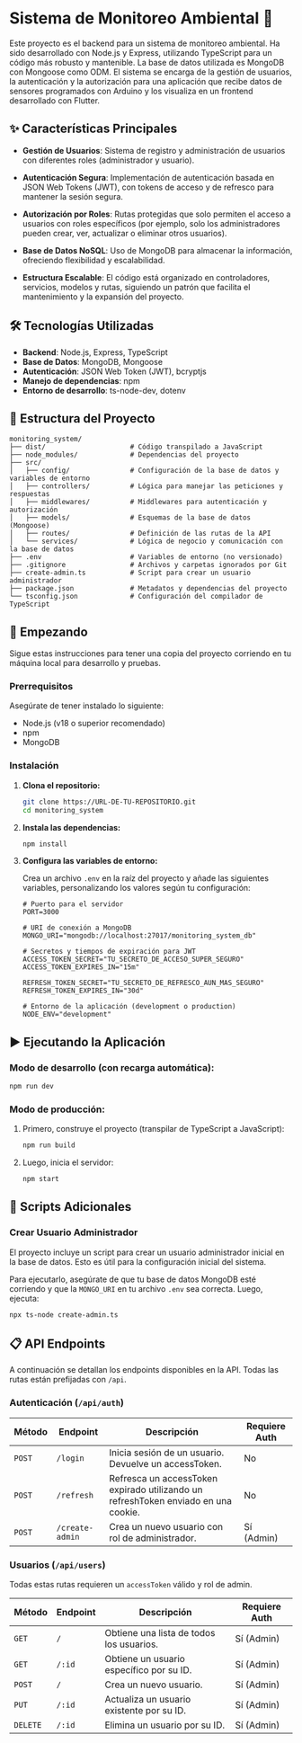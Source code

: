 # Sistema de Monitoreo Ambiental 🌱

Este proyecto es el backend para un sistema de monitoreo ambiental. Ha sido desarrollado con Node.js y Express,
utilizando TypeScript para un código más robusto y mantenible. La base de datos utilizada es MongoDB con Mongoose como
ODM. El sistema se encarga de la gestión de usuarios, la autenticación y la autorización para una aplicación que recibe
datos de sensores programados con Arduino y los visualiza en un frontend desarrollado con Flutter.

## ✨ Características Principales

- **Gestión de Usuarios**: Sistema de registro y administración de usuarios con diferentes roles (administrador y
  usuario).

- **Autenticación Segura**: Implementación de autenticación basada en JSON Web Tokens (JWT), con tokens de acceso y de
  refresco para mantener la sesión segura.

- **Autorización por Roles**: Rutas protegidas que solo permiten el acceso a usuarios con roles específicos (por
  ejemplo, solo los administradores pueden crear, ver, actualizar o eliminar otros usuarios).

- **Base de Datos NoSQL**: Uso de MongoDB para almacenar la información, ofreciendo flexibilidad y escalabilidad.

- **Estructura Escalable**: El código está organizado en controladores, servicios, modelos y rutas, siguiendo un patrón
  que facilita el mantenimiento y la expansión del proyecto.

## 🛠️ Tecnologías Utilizadas

- **Backend**: Node.js, Express, TypeScript
- **Base de Datos**: MongoDB, Mongoose
- **Autenticación**: JSON Web Token (JWT), bcryptjs
- **Manejo de dependencias**: npm
- **Entorno de desarrollo**: ts-node-dev, dotenv

## 📂 Estructura del Proyecto

```
monitoring_system/
├── dist/                     # Código transpilado a JavaScript
├── node_modules/             # Dependencias del proyecto
├── src/
│   ├── config/               # Configuración de la base de datos y variables de entorno
│   ├── controllers/          # Lógica para manejar las peticiones y respuestas
│   ├── middlewares/          # Middlewares para autenticación y autorización
│   ├── models/               # Esquemas de la base de datos (Mongoose)
│   ├── routes/               # Definición de las rutas de la API
│   └── services/             # Lógica de negocio y comunicación con la base de datos
├── .env                      # Variables de entorno (no versionado)
├── .gitignore                # Archivos y carpetas ignorados por Git
├── create-admin.ts           # Script para crear un usuario administrador
├── package.json              # Metadatos y dependencias del proyecto
└── tsconfig.json             # Configuración del compilador de TypeScript
```

## 🚀 Empezando

Sigue estas instrucciones para tener una copia del proyecto corriendo en tu máquina local para desarrollo y pruebas.

### Prerrequisitos

Asegúrate de tener instalado lo siguiente:

- Node.js (v18 o superior recomendado)
- npm
- MongoDB

### Instalación

1. **Clona el repositorio:**

   ```bash
   git clone https://URL-DE-TU-REPOSITORIO.git
   cd monitoring_system
   ```

2. **Instala las dependencias:**

   ```bash
   npm install
   ```

3. **Configura las variables de entorno:**

   Crea un archivo `.env` en la raíz del proyecto y añade las siguientes variables, personalizando los valores según tu
   configuración:

   ```env
   # Puerto para el servidor
   PORT=3000

   # URI de conexión a MongoDB
   MONGO_URI="mongodb://localhost:27017/monitoring_system_db"

   # Secretos y tiempos de expiración para JWT
   ACCESS_TOKEN_SECRET="TU_SECRETO_DE_ACCESO_SUPER_SEGURO"
   ACCESS_TOKEN_EXPIRES_IN="15m"

   REFRESH_TOKEN_SECRET="TU_SECRETO_DE_REFRESCO_AUN_MAS_SEGURO"
   REFRESH_TOKEN_EXPIRES_IN="30d"

   # Entorno de la aplicación (development o production)
   NODE_ENV="development"
   ```

## ▶️ Ejecutando la Aplicación

### Modo de desarrollo (con recarga automática):

```bash
npm run dev
```

### Modo de producción:

1. Primero, construye el proyecto (transpilar de TypeScript a JavaScript):

   ```bash
   npm run build
   ```

2. Luego, inicia el servidor:

   ```bash
   npm start
   ```

## 📜 Scripts Adicionales

### Crear Usuario Administrador

El proyecto incluye un script para crear un usuario administrador inicial en la base de datos. Esto es útil para la
configuración inicial del sistema.

Para ejecutarlo, asegúrate de que tu base de datos MongoDB esté corriendo y que la `MONGO_URI` en tu archivo `.env` sea
correcta. Luego, ejecuta:

```bash
npx ts-node create-admin.ts
```

## 📋 API Endpoints

A continuación se detallan los endpoints disponibles en la API. Todas las rutas están prefijadas con `/api`.

### Autenticación (`/api/auth`)

| Método | Endpoint        | Descripción                                                                        | Requiere Auth |
|--------|-----------------|------------------------------------------------------------------------------------|---------------|
| `POST` | `/login`        | Inicia sesión de un usuario. Devuelve un accessToken.                              | No            |
| `POST` | `/refresh`      | Refresca un accessToken expirado utilizando un refreshToken enviado en una cookie. | No            |
| `POST` | `/create-admin` | Crea un nuevo usuario con rol de administrador.                                    | Sí (Admin)    |

### Usuarios (`/api/users`)

Todas estas rutas requieren un `accessToken` válido y rol de admin.

| Método   | Endpoint | Descripción                               | Requiere Auth |
|----------|----------|-------------------------------------------|---------------|
| `GET`    | `/`      | Obtiene una lista de todos los usuarios.  | Sí (Admin)    |
| `GET`    | `/:id`   | Obtiene un usuario específico por su ID.  | Sí (Admin)    |
| `POST`   | `/`      | Crea un nuevo usuario.                    | Sí (Admin)    |
| `PUT`    | `/:id`   | Actualiza un usuario existente por su ID. | Sí (Admin)    |
| `DELETE` | `/:id`   | Elimina un usuario por su ID.             | Sí (Admin)    |